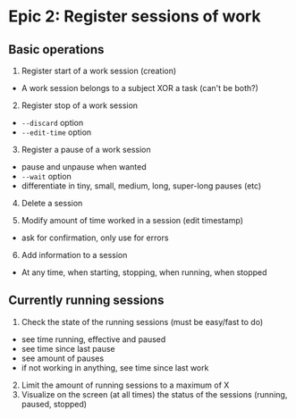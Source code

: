 # Epic 2: Register sessions of work

## Basic operations
1. Register start of a work session (creation)
  - A work session belongs to a subject XOR a task (can't be both?)
2. Register stop of a work session
  - `--discard` option
  - `--edit-time` option
3. Register a pause of a work session
  - pause and unpause when wanted
  - `--wait` option
  - differentiate in tiny, small, medium, long, super-long pauses (etc)
4. Delete a session


5. Modify amount of time worked in a session (edit timestamp)
  - ask for confirmation, only use for errors
6. Add information to a session
  - At any time, when starting, stopping, when running, when stopped

## Currently running sessions
1. Check the state of the running sessions (must be easy/fast to do)
  - see time running, effective and paused
  - see time since last pause
  - see amount of pauses
  - if not working in anything, see time since last work
2. Limit the amount of running sessions to a maximum of X
3. Visualize on the screen (at all times) the status of the sessions (running, paused, stopped)
